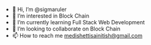 - 👋 Hi, I’m @sigmaruler
- 👀 I’m interested in Block Chain
- 🌱 I’m currently learning Full Stack Web Development 
- 💞️ I’m looking to collaborate on Block Chain
- 📫 How to reach me medishettisainitish@gmail.com

<!---
sigmaruler/sigmaruler is a ✨ special ✨ repository because its `README.md` (this file) appears on your GitHub profile.
You can click the Preview link to take a look at your changes.
--->
